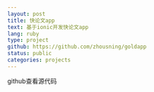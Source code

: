 ```yaml
---
layout: post
title: 快论文app
text: 基于ionic开发快论文app
lang: ruby
type: project 
github: https://github.com/zhousning/goldapp
status: public
categories: projects 
---
```


github查看源代码